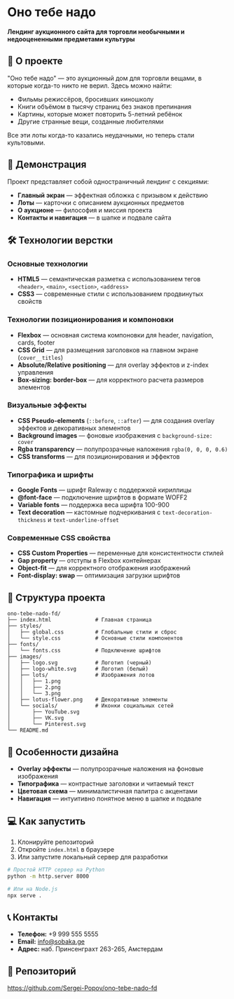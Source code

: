 # Оно тебе надо

**Лендинг аукционного сайта для торговли необычными и недооцененными предметами культуры**

## 📖 О проекте

"Оно тебе надо" — это аукционный дом для торговли вещами, в которые когда-то никто не верил. Здесь можно найти:

- Фильмы режиссёров, бросивших киношколу
- Книги объёмом в тысячу страниц без знаков препинания  
- Картины, которые может повторить 5-летний ребёнок
- Другие странные вещи, созданные любителями

Все эти лоты когда-то казались неудачными, но теперь стали культовыми.

## 🚀 Демонстрация

Проект представляет собой одностраничный лендинг с секциями:

- **Главный экран** — эффектная обложка с призывом к действию
- **Лоты** — карточки с описанием аукционных предметов
- **О аукционе** — философия и миссия проекта
- **Контакты и навигация** — в шапке и подвале сайта

## 🛠 Технологии верстки

### Основные технологии
- **HTML5** — семантическая разметка с использованием тегов `<header>`, `<main>`, `<section>`, `<address>`
- **CSS3** — современные стили с использованием продвинутых свойств

### Технологии позиционирования и компоновки
- **Flexbox** — основная система компоновки для header, navigation, cards, footer
- **CSS Grid** — для размещения заголовков на главном экране (`cover__titles`)
- **Absolute/Relative positioning** — для overlay эффектов и z-index управления
- **Box-sizing: border-box** — для корректного расчета размеров элементов

### Визуальные эффекты
- **CSS Pseudo-elements** (`::before`, `::after`) — для создания overlay эффектов и декоративных элементов
- **Background images** — фоновые изображения с `background-size: cover`
- **Rgba transparency** — полупрозрачные наложения `rgba(0, 0, 0, 0.6)`
- **CSS transforms** — для позиционирования и эффектов

### Типографика и шрифты
- **Google Fonts** — шрифт Raleway с поддержкой кириллицы
- **@font-face** — подключение шрифтов в формате WOFF2
- **Variable fonts** — поддержка веса шрифта 100-900
- **Text decoration** — кастомные подчеркивания с `text-decoration-thickness` и `text-underline-offset`

### Современные CSS свойства
- **CSS Custom Properties** — переменные для консистентности стилей
- **Gap property** — отступы в Flexbox контейнерах
- **Object-fit** — для корректного отображения изображений
- **Font-display: swap** — оптимизация загрузки шрифтов

## 📁 Структура проекта

```
ono-tebe-nado-fd/
├── index.html              # Главная страница
├── styles/
│   ├── global.css          # Глобальные стили и сброс
│   └── style.css           # Основные стили компонентов
├── fonts/
│   └── fonts.css           # Подключение шрифтов
├── images/
│   ├── logo.svg            # Логотип (черный)
│   ├── logo-white.svg      # Логотип (белый)
│   ├── lots/               # Изображения лотов
│   │   ├── 1.png
│   │   ├── 2.png
│   │   └── 3.png
│   ├── lotus-flower.png    # Декоративные элементы
│   └── socials/            # Иконки социальных сетей
│       ├── YouTube.svg
│       ├── VK.svg
│       └── Pinterest.svg
└── README.md
```

## 🎨 Особенности дизайна

- **Overlay эффекты** — полупрозрачные наложения на фоновые изображения
- **Типографика** — контрастные заголовки и читаемый текст
- **Цветовая схема** — минималистичная палитра с акцентами
- **Навигация** — интуитивно понятное меню в шапке и подвале

## 💻 Как запустить

1. Клонируйте репозиторий
2. Откройте `index.html` в браузере
3. Или запустите локальный сервер для разработки

```bash
# Простой HTTP сервер на Python
python -m http.server 8000

# Или на Node.js
npx serve .
```

## 📞 Контакты

- **Телефон:** +9 999 555 5555
- **Email:** info@sobaka.ge  
- **Адрес:** наб. Принсенграхт 263-265, Амстердам

## 🔗 Репозиторий

https://github.com/Sergei-Popov/ono-tebe-nado-fd

